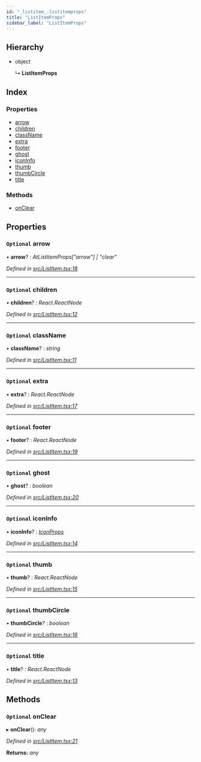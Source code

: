 ```yaml
---
id: "_listitem_.listitemprops"
title: "ListItemProps"
sidebar_label: "ListItemProps"
---
```


## Hierarchy

* object

  ↳ **ListItemProps**

## Index

### Properties

* [arrow](_listitem_.listitemprops.md#optional-arrow)
* [children](_listitem_.listitemprops.md#optional-children)
* [className](_listitem_.listitemprops.md#optional-classname)
* [extra](_listitem_.listitemprops.md#optional-extra)
* [footer](_listitem_.listitemprops.md#optional-footer)
* [ghost](_listitem_.listitemprops.md#optional-ghost)
* [iconInfo](_listitem_.listitemprops.md#optional-iconinfo)
* [thumb](_listitem_.listitemprops.md#optional-thumb)
* [thumbCircle](_listitem_.listitemprops.md#optional-thumbcircle)
* [title](_listitem_.listitemprops.md#optional-title)

### Methods

* [onClear](_listitem_.listitemprops.md#optional-onclear)

## Properties

### `Optional` arrow

• **arrow**? : *AtListItemProps["arrow"] | "clear"*

*Defined in [src/ListItem.tsx:18](https://github.com/tarojsx/ui/blob/v0.11.0/src/ListItem.tsx#L18)*

___

### `Optional` children

• **children**? : *React.ReactNode*

*Defined in [src/ListItem.tsx:12](https://github.com/tarojsx/ui/blob/v0.11.0/src/ListItem.tsx#L12)*

___

### `Optional` className

• **className**? : *string*

*Defined in [src/ListItem.tsx:11](https://github.com/tarojsx/ui/blob/v0.11.0/src/ListItem.tsx#L11)*

___

### `Optional` extra

• **extra**? : *React.ReactNode*

*Defined in [src/ListItem.tsx:17](https://github.com/tarojsx/ui/blob/v0.11.0/src/ListItem.tsx#L17)*

___

### `Optional` footer

• **footer**? : *React.ReactNode*

*Defined in [src/ListItem.tsx:19](https://github.com/tarojsx/ui/blob/v0.11.0/src/ListItem.tsx#L19)*

___

### `Optional` ghost

• **ghost**? : *boolean*

*Defined in [src/ListItem.tsx:20](https://github.com/tarojsx/ui/blob/v0.11.0/src/ListItem.tsx#L20)*

___

### `Optional` iconInfo

• **iconInfo**? : *[IconProps](_icon_.iconprops.md)*

*Defined in [src/ListItem.tsx:14](https://github.com/tarojsx/ui/blob/v0.11.0/src/ListItem.tsx#L14)*

___

### `Optional` thumb

• **thumb**? : *React.ReactNode*

*Defined in [src/ListItem.tsx:15](https://github.com/tarojsx/ui/blob/v0.11.0/src/ListItem.tsx#L15)*

___

### `Optional` thumbCircle

• **thumbCircle**? : *boolean*

*Defined in [src/ListItem.tsx:16](https://github.com/tarojsx/ui/blob/v0.11.0/src/ListItem.tsx#L16)*

___

### `Optional` title

• **title**? : *React.ReactNode*

*Defined in [src/ListItem.tsx:13](https://github.com/tarojsx/ui/blob/v0.11.0/src/ListItem.tsx#L13)*

## Methods

### `Optional` onClear

▸ **onClear**(): *any*

*Defined in [src/ListItem.tsx:21](https://github.com/tarojsx/ui/blob/v0.11.0/src/ListItem.tsx#L21)*

**Returns:** *any*
